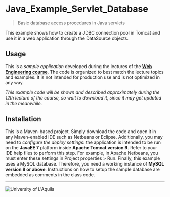 #  Java_Example_Servlet_Database
> Basic  database access procedures in Java servlets
 
This example shows how to create a JDBC connection pool in Tomcat and use it in a web application through the DataSource objects.

## Usage

This is a *sample application* developed during the lectures of the  [**Web Engineering course**](https://webengineering-univaq.github.io). The code is organized to best match the lecture topics and examples. It is not intended for production use and is not optimized in any way. 

*This example code will be shown and described approximately during the 12th lecture of the course, so wait to download it, since it may get updated in the meanwhile.*

## Installation

This is a Maven-based project. Simply download the code and open it in any Maven-enabled IDE such as Netbeans or Eclipse. Additionally, you may need to *configure the deploy settings*: the application is intended to be run on the **JavaEE 7** platform inside **Apache Tomcat version 9**. Refer to your IDE help files to perform this step. For example, in Apache Netbeans, you must enter these settings in Project properties > Run.
Finally, this example uses a MySQL database. Therefore, you need a working instance of **MySQL version 8 or above**. Instructions on how to setup the sample database are embedded as comments in the class code.

 
---

![University of L'Aquila](https://www.disim.univaq.it/skins/aqua/img/logo2021-2.png)

 
